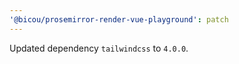 ```yaml
---
'@bicou/prosemirror-render-vue-playground': patch
---
```


Updated dependency `tailwindcss` to `4.0.0`.
